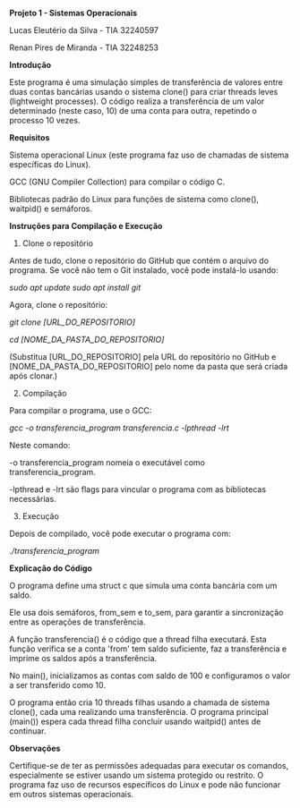 **Projeto 1 - Sistemas Operacionais**

Lucas Eleutério da Silva - TIA 32240597

Renan Pires de Miranda - TIA 32248253


**Introdução**

Este programa é uma simulação simples de transferência de valores entre duas contas bancárias usando o sistema clone() para criar threads leves (lightweight processes). O código realiza a transferência de um valor determinado (neste caso, 10) de uma conta para outra, repetindo o processo 10 vezes.

**Requisitos**

Sistema operacional Linux (este programa faz uso de chamadas de sistema específicas do Linux).

GCC (GNU Compiler Collection) para compilar o código C.

Bibliotecas padrão do Linux para funções de sistema como clone(), waitpid() e semáforos.


**Instruções para Compilação e Execução**

1. Clone o repositório
   
Antes de tudo, clone o repositório do GitHub que contém o arquivo do programa. Se você não tem o Git instalado, você pode instalá-lo usando:

 *sudo apt update*
 *sudo apt install git*

Agora, clone o repositório:

 *git clone [URL_DO_REPOSITORIO]*
 
 *cd [NOME_DA_PASTA_DO_REPOSITORIO]*
 
(Substitua [URL_DO_REPOSITORIO] pela URL do repositório no GitHub e [NOME_DA_PASTA_DO_REPOSITORIO] pelo nome da pasta que será criada após clonar.)

2. Compilação
   
Para compilar o programa, use o GCC:

 *gcc -o transferencia_program transferencia.c -lpthread -lrt*

Neste comando:

-o transferencia_program nomeia o executável como transferencia_program.

-lpthread e -lrt são flags para vincular o programa com as bibliotecas necessárias.

3. Execução
   
Depois de compilado, você pode executar o programa com:

 *./transferencia_program*

**Explicação do Código**

O programa define uma struct c que simula uma conta bancária com um saldo. 

Ele usa dois semáforos, from_sem e to_sem, para garantir a sincronização entre as operações de transferência.

A função transferencia() é o código que a thread filha executará. Esta função verifica se a conta 'from' tem saldo suficiente, faz a transferência e imprime os saldos após a transferência. 

No main(), inicializamos as contas com saldo de 100 e configuramos o valor a ser transferido como 10.

O programa então cria 10 threads filhas usando a chamada de sistema clone(), cada uma realizando uma transferência. O programa principal (main()) espera cada thread filha concluir usando waitpid() antes de continuar.

**Observações**

Certifique-se de ter as permissões adequadas para executar os comandos, especialmente se estiver usando um sistema protegido ou restrito.
O programa faz uso de recursos específicos do Linux e pode não funcionar em outros sistemas operacionais.
